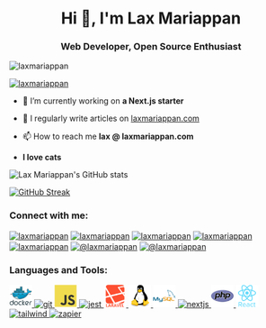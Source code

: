 <h1 align="center">Hi 👋, I'm Lax Mariappan</h1>
<h3 align="center">Web Developer, Open Source Enthusiast</h3>

<p align="left"> <img src="https://komarev.com/ghpvc/?username=laxmariappan&label=Profile%20views&color=0e75b6&style=flat" alt="laxmariappan" /> </p>

<p align="left"> <a href="https://twitter.com/laxmariappan" target="blank"><img src="https://img.shields.io/twitter/follow/laxmariappan?logo=twitter&style=for-the-badge" alt="laxmariappan" /></a> </p>

- 🔭 I’m currently working on **a Next.js starter**

- 📝 I regularly write articles on [laxmariappan.com](laxmariappan.com)

- 📫 How to reach me **lax @ laxmariappan.com**

- **I love cats**

![Lax Mariappan's GitHub stats](https://github-readme-stats.vercel.app/api?username=laxmariappan&show_icons=true&theme=tokyonight)

<a href="https://git.io/streak-stats"><img src="https://streak-stats.demolab.com?user=laxmariappan" alt="GitHub Streak" /></a>

<h3 align="left">Connect with me:</h3>
<p align="left">
<a href="https://codepen.io/laxmariappan" target="blank"><img align="center" src="https://raw.githubusercontent.com/rahuldkjain/github-profile-readme-generator/master/src/images/icons/Social/codepen.svg" alt="laxmariappan" height="30" width="40" /></a>
<a href="https://dev.to/laxmariappan" target="blank"><img align="center" src="https://raw.githubusercontent.com/rahuldkjain/github-profile-readme-generator/master/src/images/icons/Social/devto.svg" alt="laxmariappan" height="30" width="40" /></a>
<a href="https://twitter.com/laxmariappan" target="blank"><img align="center" src="https://raw.githubusercontent.com/rahuldkjain/github-profile-readme-generator/master/src/images/icons/Social/twitter.svg" alt="laxmariappan" height="30" width="40" /></a>
<a href="https://fb.com/laxmariappan" target="blank"><img align="center" src="https://raw.githubusercontent.com/rahuldkjain/github-profile-readme-generator/master/src/images/icons/Social/facebook.svg" alt="laxmariappan" height="30" width="40" /></a>
<a href="https://instagram.com/laxmariappan" target="blank"><img align="center" src="https://raw.githubusercontent.com/rahuldkjain/github-profile-readme-generator/master/src/images/icons/Social/instagram.svg" alt="laxmariappan" height="30" width="40" /></a>
<a href="https://hashnode.com/@laxmariappan" target="blank"><img align="center" src="https://raw.githubusercontent.com/rahuldkjain/github-profile-readme-generator/master/src/images/icons/Social/hashnode.svg" alt="@laxmariappan" height="30" width="40" /></a>
<a href="https://medium.com/@laxmariappan" target="blank"><img align="center" src="https://raw.githubusercontent.com/rahuldkjain/github-profile-readme-generator/master/src/images/icons/Social/medium.svg" alt="@laxmariappan" height="30" width="40" /></a>
</p>

<h3 align="left">Languages and Tools:</h3>
<p align="left"> <a href="https://www.docker.com/" target="_blank" rel="noreferrer"> <img src="https://raw.githubusercontent.com/devicons/devicon/master/icons/docker/docker-original-wordmark.svg" alt="docker" width="40" height="40"/> </a> <a href="https://git-scm.com/" target="_blank" rel="noreferrer"> <img src="https://www.vectorlogo.zone/logos/git-scm/git-scm-icon.svg" alt="git" width="40" height="40"/> </a> <a href="https://developer.mozilla.org/en-US/docs/Web/JavaScript" target="_blank" rel="noreferrer"> <img src="https://raw.githubusercontent.com/devicons/devicon/master/icons/javascript/javascript-original.svg" alt="javascript" width="40" height="40"/> </a> <a href="https://jestjs.io" target="_blank" rel="noreferrer"> <img src="https://www.vectorlogo.zone/logos/jestjsio/jestjsio-icon.svg" alt="jest" width="40" height="40"/> </a> <a href="https://laravel.com/" target="_blank" rel="noreferrer"> <img src="https://raw.githubusercontent.com/devicons/devicon/master/icons/laravel/laravel-plain-wordmark.svg" alt="laravel" width="40" height="40"/> </a> <a href="https://www.linux.org/" target="_blank" rel="noreferrer"> <img src="https://raw.githubusercontent.com/devicons/devicon/master/icons/linux/linux-original.svg" alt="linux" width="40" height="40"/> </a> <a href="https://www.mysql.com/" target="_blank" rel="noreferrer"> <img src="https://raw.githubusercontent.com/devicons/devicon/master/icons/mysql/mysql-original-wordmark.svg" alt="mysql" width="40" height="40"/> </a> <a href="https://nextjs.org/" target="_blank" rel="noreferrer"> <img src="https://cdn.worldvectorlogo.com/logos/nextjs-2.svg" alt="nextjs" width="40" height="40"/> </a> <a href="https://www.php.net" target="_blank" rel="noreferrer"> <img src="https://raw.githubusercontent.com/devicons/devicon/master/icons/php/php-original.svg" alt="php" width="40" height="40"/> </a> <a href="https://reactjs.org/" target="_blank" rel="noreferrer"> <img src="https://raw.githubusercontent.com/devicons/devicon/master/icons/react/react-original-wordmark.svg" alt="react" width="40" height="40"/> </a> <a href="https://tailwindcss.com/" target="_blank" rel="noreferrer"> <img src="https://www.vectorlogo.zone/logos/tailwindcss/tailwindcss-icon.svg" alt="tailwind" width="40" height="40"/> </a> <a href="https://zapier.com" target="_blank" rel="noreferrer"> <img src="https://www.vectorlogo.zone/logos/zapier/zapier-icon.svg" alt="zapier" width="40" height="40"/> </a> </p>
